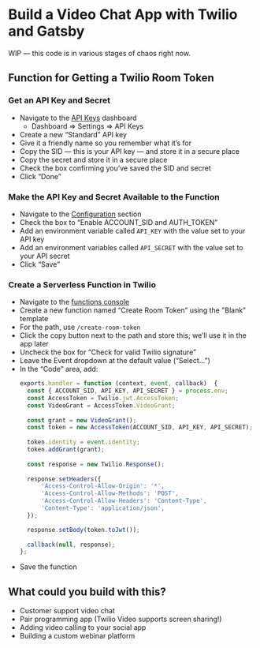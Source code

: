 # Build a Video Chat App with Twilio and Gatsby

WIP — this code is in various stages of chaos right now.

## Function for Getting a Twilio Room Token

### Get an API Key and Secret
-   Navigate to the [API Keys](https://www.twilio.com/console/project/api-keys) dashboard
    - Dashboard => Settings => API Keys
-   Create a new “Standard” API key
-   Give it a friendly name so you remember what it’s for
-   Copy the SID — this is your API key — and store it in a secure place
-   Copy the secret and store it in a secure place
-   Check the box confirming you’ve saved the SID and secret
-   Click “Done”

### Make the API Key and Secret Available to the Function
-   Navigate to the [Configuration](https://www.twilio.com/console/functions/configure) section
-   Check the box to “Enable ACCOUNT_SID and AUTH_TOKEN”
-   Add an environment variable called `API_KEY` with the value set to your API key
-   Add an environment variables called `API_SECRET` with the value set to your API secret
-   Click “Save”

### Create a Serverless Function in Twilio

-   Navigate to the [functions console](https://twilio.com/console/functions/manage)
-   Create a new function named “Create Room Token” using the "Blank" template
-   For the path, use `/create-room-token`
-   Click the copy button next to the path and store this; we’ll use it in the app later
-   Uncheck the box for “Check for valid Twilio signature”
-   Leave the Event dropdown at the default value (“Select...”)
-   In the “Code” area, add:
    ```js
    exports.handler = function (context, event, callback)  {
      const { ACCOUNT_SID, API_KEY, API_SECRET } = process.env;
      const AccessToken = Twilio.jwt.AccessToken;
      const VideoGrant = AccessToken.VideoGrant;
      
      const grant = new VideoGrant();
      const token = new AccessToken(ACCOUNT_SID, API_KEY, API_SECRET);
      
      token.identity = event.identity;
      token.addGrant(grant);
      
      const response = new Twilio.Response();
      
      response.setHeaders({
          'Access-Control-Allow-Origin': '*',
          'Access-Control-Allow-Methods': 'POST',
          'Access-Control-Allow-Headers': 'Content-Type',
          'Content-Type': 'application/json',
      });

      response.setBody(token.toJwt());
      
      callback(null, response);
    };
    ```
-   Save the function

## What could you build with this?

- Customer support video chat
- Pair programming app (Twilio Video supports screen sharing!)
- Adding video calling to your social app
- Building a custom webinar platform
